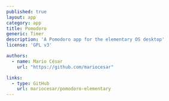 ```yaml
---
published: true
layout: app
category: app
title: Pomodoro
generic: Timer
description: 'A Pomodoro app for the elementary OS desktop'
license: 'GPL v3'

authors: 
  - name: Mario César
    url: "https://github.com/mariocesar"

links:
  - type: GitHub
    url: mariocesar/pomodoro-elementary
---
```

